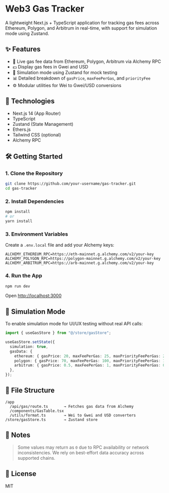 # Web3 Gas Tracker

A lightweight Next.js + TypeScript application for tracking gas fees across Ethereum, Polygon, and Arbitrum in real-time, with support for simulation mode using Zustand.

## ✨ Features

- 🚀 Live gas fee data from Ethereum, Polygon, Arbitrum via Alchemy RPC
- 💵 Display gas fees in Gwei and USD
- 🧪 Simulation mode using Zustand for mock testing
- 📊 Detailed breakdown of `gasPrice`, `maxFeePerGas`, and `priorityFee`
- ⚙️ Modular utilities for Wei to Gwei/USD conversions

## 🧱 Technologies

- Next.js 14 (App Router)
- TypeScript
- Zustand (State Management)
- Ethers.js
- Tailwind CSS (optional)
- Alchemy RPC

## 🛠️ Getting Started

### 1. Clone the Repository

```bash
git clone https://github.com/your-username/gas-tracker.git
cd gas-tracker
```

### 2. Install Dependencies

```bash
npm install
# or
yarn install
```

### 3. Environment Variables

Create a `.env.local` file and add your Alchemy keys:

```env
ALCHEMY_ETHEREUM_RPC=https://eth-mainnet.g.alchemy.com/v2/your-key
ALCHEMY_POLYGON_RPC=https://polygon-mainnet.g.alchemy.com/v2/your-key
ALCHEMY_ARBITRUM_RPC=https://arb-mainnet.g.alchemy.com/v2/your-key
```

### 4. Run the App

```bash
npm run dev
```

Open [http://localhost:3000](http://localhost:3000)

## 🧪 Simulation Mode

To enable simulation mode for UI/UX testing without real API calls:

```ts
import { useGasStore } from "@/store/gasStore";

useGasStore.setState({
  simulation: true,
  gasData: {
    ethereum: { gasPrice: 20, maxFeePerGas: 25, maxPriorityFeePerGas: 2, lastBaseFeePerGas: 23 },
    polygon: { gasPrice: 70, maxFeePerGas: 100, maxPriorityFeePerGas: 10, lastBaseFeePerGas: 85 },
    arbitrum: { gasPrice: 0.5, maxFeePerGas: 1, maxPriorityFeePerGas: 0.2, lastBaseFeePerGas: 0.8 },
  },
});
```

## 📁 File Structure

```
/app
  /api/gas/route.ts       → Fetches gas data from Alchemy
  /components/GasTable.tsx
  /utils/format.ts        → Wei to Gwei and USD converters
/store/gasStore.ts        → Zustand store
```

## 📌 Notes

> Some values may return as `0` due to RPC availability or network inconsistencies. We rely on best-effort data accuracy across supported chains.

## 📜 License

MIT